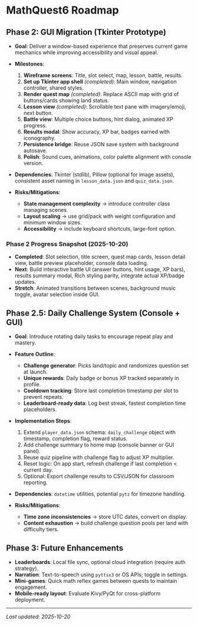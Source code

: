 # MathQuest6 Roadmap

## Phase 2: GUI Migration (Tkinter Prototype)

- **Goal**: Deliver a window-based experience that preserves current game mechanics while improving accessibility and visual appeal.
- **Milestones**:
  1. **Wireframe screens**: Title, slot select, map, lesson, battle, results.
  2. **Set up Tkinter app shell** *(completed)*: Main window, navigation controller, shared styles.
  3. **Render quest map** *(completed)*: Replace ASCII map with grid of buttons/cards showing land status.
  4. **Lesson view** *(completed)*: Scrollable text pane with imagery/emoji, next button.
  5. **Battle view**: Multiple choice buttons, hint dialog, animated XP progress.
  6. **Results modal**: Show accuracy, XP bar, badges earned with iconography.
  7. **Persistence bridge**: Reuse JSON save system with background autosave.
  8. **Polish**: Sound cues, animations, color palette alignment with console version.

- **Dependencies**: Tkinter (stdlib), Pillow (optional for image assets), consistent asset naming in `lesson_data.json` and `quiz_data.json`.
- **Risks/Mitigations**:
  - **State management complexity** → introduce controller class managing scenes.
  - **Layout scaling** → use grid/pack with weight configuration and minimum window sizes.
  - **Accessibility** → include keyboard shortcuts, large-font option.

### Phase 2 Progress Snapshot (2025-10-20)

- **Completed**: Slot selection, title screen, quest map cards, lesson detail view, battle preview placeholder, console data loading.
- **Next**: Build interactive battle UI (answer buttons, hint usage, XP bars), results summary modal, Rich styling parity, integrate actual XP/badge updates.
- **Stretch**: Animated transitions between scenes, background music toggle, avatar selection inside GUI.

## Phase 2.5: Daily Challenge System (Console + GUI)

- **Goal**: Introduce rotating daily tasks to encourage repeat play and mastery.
- **Feature Outline**:
  - **Challenge generator**: Picks land/topic and randomizes question set at launch.
  - **Unique rewards**: Daily badge or bonus XP tracked separately in profile.
  - **Cooldown tracking**: Store last completion timestamp per slot to prevent repeats.
  - **Leaderboard-ready data**: Log best streak, fastest completion time placeholders.

- **Implementation Steps**:
  1. Extend `player_data.json` schema: `daily_challenge` object with timestamp, completion flag, reward status.
  2. Add challenge summary to home map (console banner or GUI panel).
  3. Reuse quiz pipeline with challenge flag to adjust XP multiplier.
  4. Reset logic: On app start, refresh challenge if last completion < current day.
  5. Optional: Export challenge results to CSV/JSON for classroom reporting.

- **Dependencies**: `datetime` utilities, potential `pytz` for timezone handling.
- **Risks/Mitigations**:
  - **Time zone inconsistencies** → store UTC dates, convert on display.
  - **Content exhaustion** → build challenge question pools per land with difficulty tiers.

## Phase 3: Future Enhancements

- **Leaderboards**: Local file sync, optional cloud integration (require auth strategy).
- **Narration**: Text-to-speech using `pyttsx3` or OS APIs; toggle in settings.
- **Mini-games**: Quick math reflex games between quests to maintain engagement.
- **Mobile-ready layout**: Evaluate Kivy/PyQt for cross-platform deployment.

---
_Last updated: 2025-10-20_
